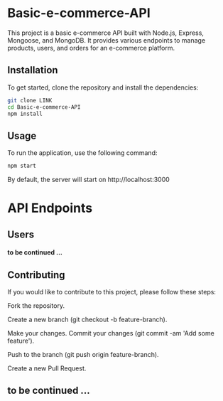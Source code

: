 # Basic-e-commerce-API

This project is a basic e-commerce API built with Node.js, Express, Mongoose, and MongoDB. It provides various endpoints to manage products, users, and orders for an e-commerce platform.


## Installation
To get started, clone the repository and install the dependencies:

```bash
git clone LINK
cd Basic-e-commerce-API
npm install
```

## Usage

To run the application, use the following command:
```bash
npm start
```
By default, the server will start on http://localhost:3000

# API Endpoints
## Users
#### to be continued ...

## Contributing
If you would like to contribute to this project, please follow these steps:

Fork the repository.

Create a new branch (git checkout -b feature-branch).

Make your changes.
Commit your changes (git commit -am 'Add some feature').

Push to the branch (git push origin feature-branch).

Create a new Pull Request.


## to be continued ...

